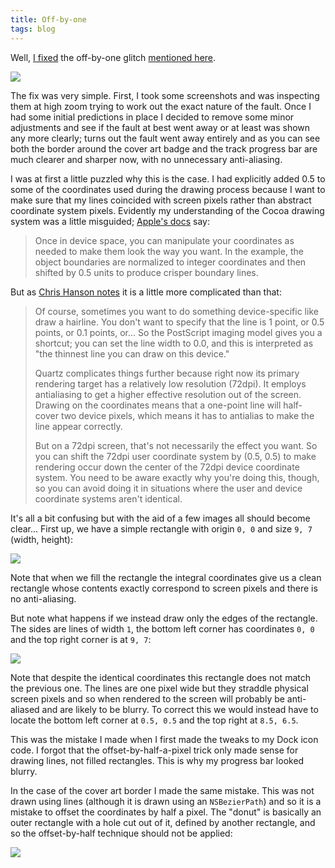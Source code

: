 ```yaml
---
title: Off-by-one
tags: blog
---
```


Well, [I fixed](http://www.wincent.com/a/about/wincent/weblog/svn-log/archives/2007/01/synergy_advance_r383_2_items_c.php) the off-by-one glitch [mentioned here](http://www.wincent.com/a/about/wincent/weblog/archives/2006/12/dock_icon_updat.php).

![](/system/images/legacy/fixed.png)

The fix was very simple. First, I took some screenshots and was inspecting them at high zoom trying to work out the exact nature of the fault. Once I had some initial predictions in place I decided to remove some minor adjustments and see if the fault at best went away or at least was shown any more clearly; turns out the fault went away entirely and as you can see both the border around the cover art badge and the track progress bar are much clearer and sharper now, with no unnecessary anti-aliasing.





I was at first a little puzzled why this is the case. I had explicitly added 0.5 to some of the coordinates used during the drawing process because I want to make sure that my lines coincided with screen pixels rather than abstract coordinate system pixels. Evidently my understanding of the Cocoa drawing system was a little misguided; [Apple's docs](http://developer.apple.com/documentation/Cocoa/Conceptual/CocoaDrawingGuide/Transforms/chapter_4_section_2.html) say:

> Once in device space, you can manipulate your coordinates as needed to make them look the way you want. In the example, the object boundaries are normalized to integer coordinates and then shifted by 0.5 units to produce crisper boundary lines.

But as [Chris Hanson notes](http://www.cocoabuilder.com/archive/message/cocoa/2004/2/14/97119) it is a little more complicated than that:

> Of course, sometimes you want to do something device-specific like draw a hairline. You don't want to specify that the line is 1 point, or 0.5 points, or 0.1 points, or... So the PostScript imaging model gives you a shortcut; you can set the line width to 0.0, and this is interpreted as "the thinnest line you can draw on this device."
>
> Quartz complicates things further because right now its primary rendering target has a relatively low resolution (72dpi). It employs antialiasing to get a higher effective resolution out of the screen. Drawing on the coordinates means that a one-point line will half-cover two device pixels, which means it has to antialias to make the line appear correctly.
>
> But on a 72dpi screen, that's not necessarily the effect you want. So you can shift the 72dpi user coordinate system by (0.5, 0.5) to make rendering occur down the center of the 72dpi device coordinate system. You need to be aware exactly why you're doing this, though, so you can avoid doing it in situations where the user and device coordinate systems aren't identical.

It's all a bit confusing but with the aid of a few images all should become clear... First up, we have a simple rectangle with origin `0, 0` and size `9, 7` (width, height):

![](/system/images/legacy/rectangle.png)

Note that when we fill the rectangle the integral coordinates give us a clean rectangle whose contents exactly correspond to screen pixels and there is no anti-aliasing.

But note what happens if we instead draw only the edges of the rectangle. The sides are lines of width `1`, the bottom left corner has coordinates `0, 0` and the top right corner is at `9, 7`:

![](/system/images/legacy/path.png)

Note that despite the identical coordinates this rectangle does not match the previous one. The lines are one pixel wide but they straddle physical screen pixels and so when rendered to the screen will probably be anti-aliased and are likely to be blurry. To correct this we would instead have to locate the bottom left corner at `0.5, 0.5` and the top right at `8.5, 6.5`.

This was the mistake I made when I first made the tweaks to my Dock icon code. I forgot that the offset-by-half-a-pixel trick only made sense for drawing lines, not filled rectangles. This is why my progress bar looked blurry.

In the case of the cover art border I made the same mistake. This was not drawn using lines (although it is drawn using an `NSBezierPath`) and so it is a mistake to offset the coordinates by half a pixel. The "donut" is basically an outer rectangle with a hole cut out of it, defined by another rectangle, and so the offset-by-half technique should not be applied:

![](/system/images/legacy/donut.png)
